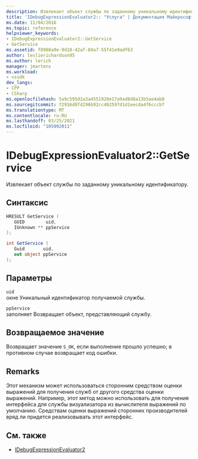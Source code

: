 ```yaml
---
description: Извлекает объект службы по заданному уникальному идентификатору.
title: 'IDebugExpressionEvaluator2:: "Услуга" | Документация Майкрософт'
ms.date: 11/04/2016
ms.topic: reference
helpviewer_keywords:
- IDebugExpressionEvaluator2::GetService
- GetService
ms.assetid: f8988a9e-9d18-42af-84a7-55f41e9adf63
author: leslierichardson95
ms.author: lerich
manager: jmartens
ms.workload:
- vssdk
dev_langs:
- CPP
- CSharp
ms.openlocfilehash: 5a9c595d2a3a4551920e17a9ad8d8a13b5ae4ab0
ms.sourcegitcommit: f2916d8fd296b92cc402597d1d1eecda4f6cccbf
ms.translationtype: MT
ms.contentlocale: ru-RU
ms.lasthandoff: 03/25/2021
ms.locfileid: "105092011"
---
```

# <a name="idebugexpressionevaluator2getservice"></a>IDebugExpressionEvaluator2::GetService
Извлекает объект службы по заданному уникальному идентификатору.

## <a name="syntax"></a>Синтаксис

```cpp
HRESULT GetService (
   GUID        uid,
   IUnknown ** ppService
);
```

```csharp
int GetService (
   Guid       uid,
   out object ppService
);
```

## <a name="parameters"></a>Параметры
`uid`\
окне Уникальный идентификатор получаемой службы.

`ppService`\
заполняет Возвращает объект, представляющий службу.

## <a name="return-value"></a>Возвращаемое значение
 Возвращает значение `S_OK`, если выполнение прошло успешно; в противном случае возвращает код ошибки.

## <a name="remarks"></a>Remarks
 Этот механизм может использоваться сторонним средством оценки выражений для получения служб от другого средства оценки выражений. Например, этот метод можно использовать для получения интерфейса для службы визуализатора из вычислителя выражений по умолчанию. Средствам оценки выражений сторонних производителей вряд ли придется реализовывать этот интерфейс.

## <a name="see-also"></a>См. также
- [IDebugExpressionEvaluator2](../../../extensibility/debugger/reference/idebugexpressionevaluator2.md)
